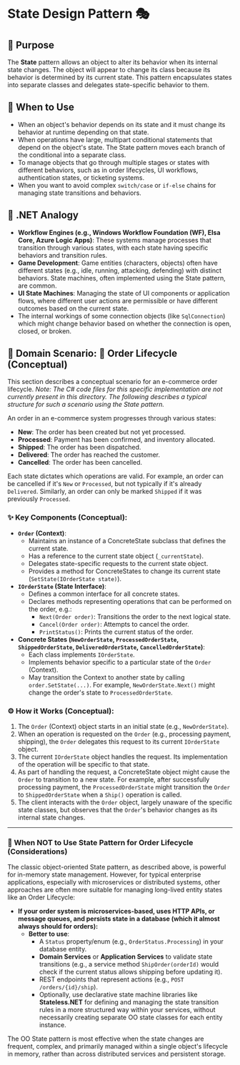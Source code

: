 ﻿# State Design Pattern 🎭

## 📜 Purpose
The **State** pattern allows an object to alter its behavior when its internal state changes. The object will appear to change its class because its behavior is determined by its current state. This pattern encapsulates states into separate classes and delegates state-specific behavior to them.

## 🤔 When to Use
*   When an object's behavior depends on its state and it must change its behavior at runtime depending on that state.
*   When operations have large, multipart conditional statements that depend on the object's state. The State pattern moves each branch of the conditional into a separate class.
*   To manage objects that go through multiple stages or states with different behaviors, such as in order lifecycles, UI workflows, authentication states, or ticketing systems.
*   When you want to avoid complex `switch/case` or `if-else` chains for managing state transitions and behaviors.

## 🌟 .NET Analogy
*   **Workflow Engines (e.g., Windows Workflow Foundation (WF), Elsa Core, Azure Logic Apps)**: These systems manage processes that transition through various states, with each state having specific behaviors and transition rules.
*   **Game Development**: Game entities (characters, objects) often have different states (e.g., idle, running, attacking, defending) with distinct behaviors. State machines, often implemented using the State pattern, are common.
*   **UI State Machines**: Managing the state of UI components or application flows, where different user actions are permissible or have different outcomes based on the current state.
*   The internal workings of some connection objects (like `SqlConnection`) which might change behavior based on whether the connection is open, closed, or broken.

## 🚀 Domain Scenario: 🛒 Order Lifecycle (Conceptual)
This section describes a conceptual scenario for an e-commerce order lifecycle.
*Note: The C# code files for this specific implementation are not currently present in this directory. The following describes a typical structure for such a scenario using the State pattern.*

An order in an e-commerce system progresses through various states:
*   **New**: The order has been created but not yet processed.
*   **Processed**: Payment has been confirmed, and inventory allocated.
*   **Shipped**: The order has been dispatched.
*   **Delivered**: The order has reached the customer.
*   **Cancelled**: The order has been cancelled.

Each state dictates which operations are valid. For example, an order can be cancelled if it's `New` or `Processed`, but not typically if it's already `Delivered`. Similarly, an order can only be marked `Shipped` if it was previously `Processed`.

### ✨ Key Components (Conceptual):
*   **`Order` (Context)**:
    *   Maintains an instance of a ConcreteState subclass that defines the current state.
    *   Has a reference to the current state object (`_currentState`).
    *   Delegates state-specific requests to the current state object.
    *   Provides a method for ConcreteStates to change its current state (`SetState(IOrderState state)`).
*   **`IOrderState` (State Interface)**:
    *   Defines a common interface for all concrete states.
    *   Declares methods representing operations that can be performed on the order, e.g.:
        *   `Next(Order order)`: Transitions the order to the next logical state.
        *   `Cancel(Order order)`: Attempts to cancel the order.
        *   `PrintStatus()`: Prints the current status of the order.
*   **Concrete States (`NewOrderState`, `ProcessedOrderState`, `ShippedOrderState`, `DeliveredOrderState`, `CancelledOrderState`)**:
    *   Each class implements `IOrderState`.
    *   Implements behavior specific to a particular state of the `Order` (Context).
    *   May transition the Context to another state by calling `order.SetState(...)`. For example, `NewOrderState.Next()` might change the order's state to `ProcessedOrderState`.

### ⚙️ How it Works (Conceptual):
1.  The `Order` (Context) object starts in an initial state (e.g., `NewOrderState`).
2.  When an operation is requested on the `Order` (e.g., processing payment, shipping), the `Order` delegates this request to its current `IOrderState` object.
3.  The current `IOrderState` object handles the request. Its implementation of the operation will be specific to that state.
4.  As part of handling the request, a ConcreteState object might cause the `Order` to transition to a new state. For example, after successfully processing payment, the `ProcessedOrderState` might transition the `Order` to `ShippedOrderState` when a `Ship()` operation is called.
5.  The client interacts with the `Order` object, largely unaware of the specific state classes, but observes that the `Order`'s behavior changes as its internal state changes.

---
### 🚫 When NOT to Use State Pattern for Order Lifecycle (Considerations)
The classic object-oriented State pattern, as described above, is powerful for in-memory state management. However, for typical enterprise applications, especially with microservices or distributed systems, other approaches are often more suitable for managing long-lived entity states like an Order Lifecycle:

*   **If your order system is microservices-based, uses HTTP APIs, or message queues, and persists state in a database (which it almost always should for orders):**
    *   **Better to use**:
        *   A `Status` property/enum (e.g., `OrderStatus.Processing`) in your database entity.
        *   **Domain Services** or **Application Services** to validate state transitions (e.g., a service method `ShipOrder(orderId)` would check if the current status allows shipping before updating it).
        *   REST endpoints that represent actions (e.g., `POST /orders/{id}/ship`).
        *   Optionally, use declarative state machine libraries like **Stateless.NET** for defining and managing the state transition rules in a more structured way within your services, without necessarily creating separate OO state classes for each entity instance.

The OO State pattern is most effective when the state changes are frequent, complex, and primarily managed within a single object's lifecycle in memory, rather than across distributed services and persistent storage.